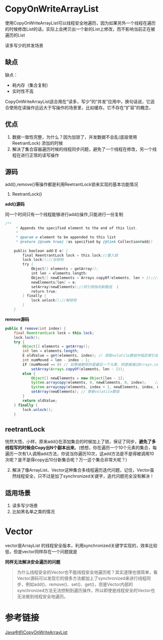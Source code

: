 # CopyOnWriteArrayList
使用CopyOnWriteArrayList可以线程安全地遍历，因为如果另外一个线程在遍历的时候修改List的话，实际上会拷贝出一个新的List上修改，而不影响当前正在被遍历的List

读多写少的并发场景

## 缺点


缺点：

- 耗内存（集合复制）
- 实时性不高 

CopyOnWriteArrayList适合用在“读多，写少”的“并发”应用中，换句话说，它适合使用在读操作远远大于写操作的场景里，比如缓存。它不存在“扩容”的概念，

## 优点
1. 数据一致性完整，为什么？因为加锁了，并发数据不会乱(底层使用ReetrantLock) 添加的时候
2. 解决了集合容器遍历时候的线程同步问题，避免了一个线程在修改，另一个线程在进行正常的读写操作



## 源码


add(),remove()等操作都是利用ReetrantLock锁来实现的基本功能情况


1. ReetrantLock()  


**add()源码**

同一个时间只有一个线程能够进行add()操作,只能进行一份复制


```java
/**
     * Appends the specified element to the end of this list.
     *
     * @param e element to be appended to this list
     * @return {@code true} (as specified by {@link Collection#add})
   
    public boolean add(E e) {
        final ReentrantLock lock = this.lock;//重入锁
        lock.lock();//加锁啦
        try {
            Object[] elements = getArray();
            int len = elements.length;
            Object[] newElements = Arrays.copyOf(elements, len + 1);//拷贝新数组
            newElements[len] = e;
            setArray(newElements);//将引用指向新数组  1
            return true;
        } finally {
            lock.unlock();//解锁啦
        }
    }
```


**remove源码**

```java
public E remove(int index) {
    final ReentrantLock lock = this.lock;
    lock.lock();
    try {
        Object[] elements = getArray();
        int len = elements.length;
        E oldValue = get(elements, index); // 获取volatile数组中指定索引处的元素值
        int numMoved = len - index - 1;
        if (numMoved == 0) // 如果被删除的是最后一个元素，则直接通过Arrays.copyOf()进行处理，而不需要新建数组
            setArray(Arrays.copyOf(elements, len - 1));
        else {
            Object[] newElements = new Object[len - 1];
            System.arraycopy(elements, 0, newElements, 0, index);    // 拷贝删除元素前半部分数据到新数组中
            System.arraycopy(elements, index + 1, newElements, index, numMoved);// 拷贝删除元素后半部分数据到新数组中
            setArray(newElements); // 更新volatile数组
        }
        return oldValue;
    } finally {
        lock.unlock();
    }
```

## reetrantLock

恍然大悟，小样，原来add()在添加集合的时候加上了锁，保证了同步，**避免了多线程写的时候会Copy出N个副本出来**。(想想，你在遍历一个10个元素的集合，每遍历一次有1人调用add方法，你说当你遍历10次，这add方法是不是得被调用10次呢？是不是得copy出10分新集合呢？万一这个集合非常大呢？)



2. 解决了像ArrayList、Vector这种集合多线程遍历迭代问题，记住，Vector虽然线程安全，只不过是加了synchronized关键字，迭代问题完全没有解决！


## 适用场景
1. 读多写少场景
2. 比如黑名单之类的情况


# Vector 
vector是ArrayList 的线程安全版本，利用synchronized关键字实现的，效率比较低，但是vector同样存在一个问题就是

**同样无法解决安全遍历的问题**
>为什么线程安全的Vector也不能线程安全地遍历呢？其实道理也很简单，看Vector源码可以发现它的很多方法都加上了synchronized来进行线程同步，例如add()、remove()、set()、get()，但是Vector内部的synchronized方法无法控制到遍历操作，所以即使是线程安全的Vector也无法做到线程安全地遍历。

# 参考链接
[Java中的CopyOnWriteArrayList ](https://juejin.im/post/5aaa2ba8f265da239530b69e)
